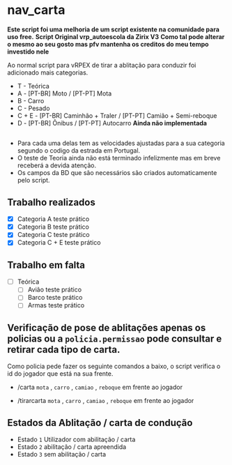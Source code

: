 # nav_carta
**Este script foi uma melhoria de um script existente na comunidade para uso free.**
**Script Original vrp_autoescola da Zirix V3**
**Como tal pode alterar o mesmo ao seu gosto mas pfv mantenha os creditos do meu tempo investido nele**

Ao normal script para vRPEX de tirar a ablitação para conduzir foi adicionado mais categorias.
- T - Teórica
- A - [PT-BR] Moto / [PT-PT] Mota
- B - Carro
- C - Pesado
- C + E - [PT-BR] Caminhão + Traler / [PT-PT] Camião + Semi-reboque
- D - [PT-BR] Ônibus / [PT-PT] Autocarro **Ainda não implementada**

## 
- Para cada uma delas tem as velocidades ajustadas para a sua categoria segundo o codigo da estrada em Portugal.
- O teste de Teoria ainda não está terminado infelizmente mas em breve receberá a devida atenção.
- Os campos da BD que são necessários são criados automaticamente pelo script.

## Trabalho realizados

- [x] Categoria A teste prático
- [x] Categoria B teste prático
- [X] Categoria C teste prático
- [X] Categoria C + E teste prático

## Trabalho em falta
- [ ] Teórica
    - [ ] Avião teste prático
    - [ ] Barco teste prático
    - [ ] Armas teste prático

## Verificação de pose de ablitações apenas os policias ou a ```policia.permissao``` pode consultar e retirar cada tipo de carta.
Como policia pede fazer os seguinte comandos a baixo, o script verifica o id do jogador que está na sua frente.

- /carta ```mota``` , ```carro``` , ```camiao``` , ```reboque``` em frente ao jogador


- /tirarcarta ```mota``` , ```carro``` , ```camiao``` , ```reboque``` em frente ao jogador

## Estados da Ablitação / carta de condução
 - Estado ```1``` Utilizador com abilitação / carta
 - Estado ```2``` abilitação / carta apreendida
 - Estado ```3``` sem abilitação / carta
